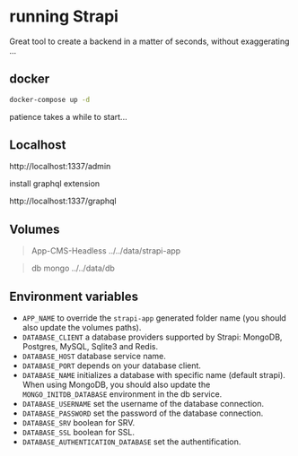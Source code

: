 # running Strapi

Great tool to create a backend in a matter of seconds, without exaggerating ...

## docker

```bash
docker-compose up -d
```

patience takes a while to start...

## Localhost

http://localhost:1337/admin

install graphql extension

http://localhost:1337/graphql

## Volumes

> App-CMS-Headless
> ../../data/strapi-app

> db mongo
> ../../data/db

## Environment variables

- `APP_NAME` to override the `strapi-app` generated folder name (you should also update the volumes paths).
- `DATABASE_CLIENT` a database providers supported by Strapi: MongoDB, Postgres, MySQL, Sqlite3 and Redis.
- `DATABASE_HOST` database service name.
- `DATABASE_PORT` depends on your database client.
- `DATABASE_NAME` initializes a database with specific name (default strapi). When using MongoDB, you should also update the `MONGO_INITDB_DATABASE` environment in the db service.
- `DATABASE_USERNAME` set the username of the database connection.
- `DATABASE_PASSWORD` set the password of the database connection.
- `DATABASE_SRV` boolean for SRV.
- `DATABASE_SSL` boolean for SSL.
- `DATABASE_AUTHENTICATION_DATABASE` set the authentification.
